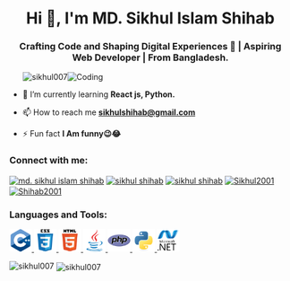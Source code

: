 <h1 align="center">Hi 👋, I'm MD. Sikhul Islam Shihab</h1>
<h3 align="center">Crafting Code and Shaping Digital Experiences 🚀 | Aspiring Web Developer | From Bangladesh.</h3>

<img align="right" alt="Coding" width="400" src="https://user-images.githubusercontent.com/69011963/137184767-79a13ec7-1bb3-4341-a6da-3a149c9c159a.gif">

<p align="right" alt="coding" width="400px"> <img src="https://komarev.com/ghpvc/?username=sikhul007&label=Profile%20views&color=0e75b6&style=flat" alt="sikhul007" /> </p>

- 🌱 I’m currently learning **React js, Python.**

- 📫 How to reach me **sikhulshihab@gmail.com**

- ⚡ Fun fact **I Am funny😉😂**

<h3 align="left">Connect with me:</h3>
<p align="left">
<a href="https://www.linkedin.com/in/md-sikhul-islam-shihab/ " target="blank"><img align="center" src="https://raw.githubusercontent.com/rahuldkjain/github-profile-readme-generator/master/src/images/icons/Social/linked-in-alt.svg" alt="md. sikhul islam shihab" height="30" width="40" /></a>
<a href="https://fb.com/sikhul shihab" target="blank"><img align="center" src="https://raw.githubusercontent.com/rahuldkjain/github-profile-readme-generator/master/src/images/icons/Social/facebook.svg" alt="sikhul shihab" height="30" width="40" /></a>
<a href="https://instagram.com/sikhul shihab" target="blank"><img align="center" src="https://raw.githubusercontent.com/rahuldkjain/github-profile-readme-generator/master/src/images/icons/Social/instagram.svg" alt="sikhul shihab" height="30" width="40" /></a>
  <a href="https://codeforces.com/profile/Sikhul2001" target="blank"><img align="center" src="https://raw.githubusercontent.com/rahuldkjain/github-profile-readme-generator/master/src/images/icons/Social/codeforces.svg"  alt="Sikhul2001" height="35" width="55" /></a>
  <a href="https://www.leetcode.com/Shihab2001" target="blank"><img align="center" src="https://raw.githubusercontent.com/rahuldkjain/github-profile-readme-generator/master/src/images/icons/Social/leet-code.svg" alt="Shihab2001" height="35" width="55" /></a>
</p>

<h3 align="left">Languages and Tools:</h3>
<p align="left"> 
  <a href="https://www.w3schools.com/cpp/" target="_blank" rel="noreferrer"> 
    <img src="https://raw.githubusercontent.com/devicons/devicon/master/icons/cplusplus/cplusplus-original.svg" alt="cplusplus" width="40" height="40"/> 
  </a> 
  <a href="https://www.w3schools.com/css/" target="_blank" rel="noreferrer"> 
    <img src="https://raw.githubusercontent.com/devicons/devicon/master/icons/css3/css3-original-wordmark.svg" alt="css3" width="40" height="40"/> 
  </a> 
  <a href="https://www.w3.org/html/" target="_blank" rel="noreferrer"> 
    <img src="https://raw.githubusercontent.com/devicons/devicon/master/icons/html5/html5-original-wordmark.svg" alt="html5" width="40" height="40"/> 
  </a> 
  <a href="https://www.java.com" target="_blank" rel="noreferrer"> 
    <img src="https://raw.githubusercontent.com/devicons/devicon/master/icons/java/java-original.svg" alt="java" width="40" height="40"/> 
  </a> 
  <a href="https://www.php.net" target="_blank" rel="noreferrer"> 
    <img src="https://raw.githubusercontent.com/devicons/devicon/master/icons/php/php-original.svg" alt="php" width="40" height="40"/> 
  </a> 
  <a href="https://www.python.org/" target="_blank" rel="noreferrer"> 
    <img src="https://raw.githubusercontent.com/devicons/devicon/master/icons/python/python-original.svg" alt="python" width="40" height="40"/> 
  </a> 
  <a href="https://dotnet.microsoft.com/" target="_blank" rel="noreferrer"> 
    <img src="https://raw.githubusercontent.com/devicons/devicon/master/icons/dot-net/dot-net-original-wordmark.svg" alt="dotnet" width="40" height="40"/> 
  </a>
</p>




<p><img align="left" src="https://github-readme-stats.vercel.app/api/top-langs?username=sikhul007&show_icons=true&locale=en&layout=compact" alt="sikhul007" /></p>

<p>&nbsp;<img align="center" src="https://github-readme-stats.vercel.app/api?username=sikhul007&show_icons=true&locale=en" alt="sikhul007" /></p>
